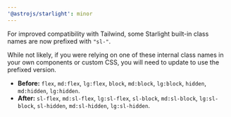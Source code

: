 ```yaml
---
'@astrojs/starlight': minor
---
```


For improved compatibility with Tailwind, some Starlight built-in class names are now prefixed with `"sl-"`.

While not likely, if you were relying on one of these internal class names in your own components or custom CSS, you will need to update to use the prefixed version.

- **Before:** `flex`, `md:flex`, `lg:flex`, `block`, `md:block`, `lg:block`, `hidden`, `md:hidden`, `lg:hidden`.
- **After:** `sl-flex`, `md:sl-flex`, `lg:sl-flex`, `sl-block`, `md:sl-block`, `lg:sl-block`, `sl-hidden`, `md:sl-hidden`, `lg:sl-hidden`.
